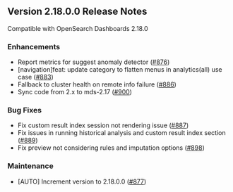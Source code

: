 ## Version 2.18.0.0 Release Notes

Compatible with OpenSearch Dashboards 2.18.0

### Enhancements
* Report metrics for suggest anomaly detector ([#876](https://github.com/opensearch-project/anomaly-detection-dashboards-plugin/pull/876))
* [navigation]feat: update category to flatten menus in analytics(all) use case ([#883](https://github.com/opensearch-project/anomaly-detection-dashboards-plugin/pull/883))
* Fallback to cluster health on remote info failure ([#886](https://github.com/opensearch-project/anomaly-detection-dashboards-plugin/pull/886))
* Sync code from 2.x to mds-2.17 ([#900](https://github.com/opensearch-project/anomaly-detection-dashboards-plugin/pull/900))


### Bug Fixes
* Fix custom result index session not rendering issue ([#887](https://github.com/opensearch-project/anomaly-detection-dashboards-plugin/pull/887))
* Fix issues in running historical analysis and custom result index section ([#889](https://github.com/opensearch-project/anomaly-detection-dashboards-plugin/pull/889))
* Fix preview not considering rules and imputation options ([#898](https://github.com/opensearch-project/anomaly-detection-dashboards-plugin/pull/898))

### Maintenance
* [AUTO] Increment version to 2.18.0.0 ([#877](https://github.com/opensearch-project/anomaly-detection-dashboards-plugin/pull/877))